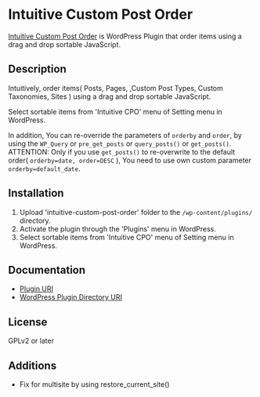 # Intuitive Custom Post Order

<a href="http://hijiriworld.com/web/plugins/intuitive-custom-post-order/">Intuitive Custom Post Order</a> is WordPress Plugin that order items using a drag and drop sortable JavaScript.

## Description

Intuitively, order items( Posts, Pages, ,Custom Post Types, Custom Taxonomies, Sites ) using a drag and drop sortable JavaScript.

Select sortable items from 'Intuitive CPO' menu of Setting menu in WordPress.

In addition, You can re-override the parameters of `orderby` and `order`, by using the `WP_Query` or `pre_get_posts` or `query_posts()` or `get_posts()`.<br>
ATTENTION: Only if you use `get_posts()` to re-overwrite to the default order( `orderby=date, order=DESC` ), You need to use own custom parameter `orderby=default_date`.

## Installation

1. Upload 'intuitive-custom-post-order' folder to the `/wp-content/plugins/` directory.
2. Activate the plugin through the 'Plugins' menu in WordPress.
3. Select sortable items from 'Intuitive CPO' menu of Setting menu in WordPress.

## Documentation

* <a href="http://hijiriworld.com/web/plugins/intuitive-custom-post-order/">Plugin URI</a>
* <a href="https://wordpress.org/plugins/intuitive-custom-post-order/">WordPress Plugin Directory URI</a>

## License

GPLv2 or later

## Additions
* Fix for multisite by using restore_current_site()
